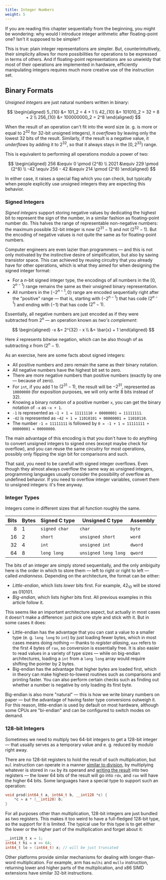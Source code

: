```yaml
---
title: Integer Numbers
weight: 5
---
```


If you are reading this chapter sequentially from the beginning, you might be wondering: why would I introduce integer arithmetic after floating-point one? Isn't it supposed to be simpler?

This is true: plain integer representations are simpler. But, counterintuitively, their simplicity allows for more possibilities for operations to be expressed in terms of others. And if floating-point representations are so unwieldy that most of their operations are implemented in hardware, efficiently manipulating integers requires much more creative use of the instruction set.

## Binary Formats

*Unsigned integers* are just natural numbers written in binary:

$$
\begin{aligned}
   5_{10}   &= 101_2 = 4 + 1
\\ 42_{10}  &= 101010_2 = 32 + 8 + 2
\\ 256_{10} &= 100000000_2 = 2^8
\end{aligned}
$$

When the result of an operation can't fit into the word size (e. g. is more or equal to $2^{32}$ for 32-bit unsigned integers), it *overflows* by leaving only the lowest 32 bits of the result. Similarly, if the result is a negative value, it *underflows* by adding it to $2^{32}$, so that it always stays in the $[0, 2^{32})$ range.

This is equivalent to performing all operations modulo a power of two:

$$
\begin{aligned}
    256                 &\equiv 0 \pmod {2^8}
\\  2021                &\equiv 229 \pmod {2^8}
\\  -42 \equiv 256 - 42 &\equiv 214 \pmod {2^8}
\end{aligned}
$$

In either case, it raises a special flag which you can check, but typically when people explicitly use unsigned integers they are expecting this behavior.

### Signed Integers

*Signed integers* support storing negative values by dedicating the highest bit to represent the sign of the number, in a similar fashion as floating-point number do. This halves the range of representable non-negative numbers: the maximum possible 32-bit integer is now $(2^{31}-1)$ and not $(2^{32}-1)$. But the encoding of negative values is not quite the same as for floating-point numbers.

Computer engineers are even lazier than programmers — and this is not only motivated by the instinctive desire of simplification, but also by saving transistor space. This can achieved by reusing circuitry that you already have for other operations, which is what they aimed for when designing the signed integer format:

- For a $n$-bit signed integer type, the encodings of all numbers in the $[0, 2^{n-1})$ range remains the same as their unsigned binary representation.
- All numbers in the $[-2^{n-1}, 0)$ range are encoded sequentially right after the "positive" range — that is, starting with $(-2^{n - 1})$ that has code $(2^{n-1})$ and ending with $(-1)$ that has code $(2^n - 1)$.

Essentially, all negative numbers are just encoded as if they were subtracted from $2^n$ — an operation known as *two's complement*:

$$
\begin{aligned}
-x &= 2^{32} - x
\\ &= \bar{x} + 1
\end{aligned}
$$

Here $\bar{x}$ represents bitwise negation, which can be also though of as subtracting $x$ from $(2^n - 1)$.

As an exercise, here are some facts about signed integers:

- All positive numbers and zero remain the same as their binary notation.
- All negative numbers have the highest bit set to zero.
- There are more negative numbers than positive numbers (exactly by one — because of zero).
- For `int`, if you add $1$ to $(2^{31}-1)$, the result will be $-2^{31}$, represented as `10000000` (for exposition purposes, we will only write 8 bits instead of 32).
- Knowing a binary notation of a positive number `x`, you can get the binary notation of `-x` as `~x + 1`.
- `-1` is represented as `~1 + 1 = 11111110 + 00000001 = 11111111`.
- `-42` is represented as `~42 + 1 = 11010101 + 00000001 = 11010110`.
- The number `-1 = 11111111` is followed by `0 = -1 + 1 = 11111111 + 00000001 = 00000000`.

The main advantage of this encoding is that you don't have to do anything to convert unsigned integers to signed ones (except maybe check for overflow), and you can reuse the same circuitry for most operations, possibly only flipping the sign bit for comparisons and such.

That said, you need to be carefull with signed integer overflows. Even though they almost always overflow the same way as unsigned integers, programming languages usually consider the possibility of overflow as undefined behavior. If you need to overflow integer variables, convert them to unsigned integers: it's free anyway.

### Integer Types

Integers come in different sizes that all function roughly the same.

| Bits | Bytes | Signed C type | Unsigned C type      | Assembly |
|-----:|-------|---------------|----------------------|----------|
|    8 | 1     | `signed char` | `char`               | `byte`   |
|   16 | 2     | `short`       | `unsigned short`     | `word`   |
|   32 | 4     | `int`         | `unsigned int`       | `dword`  |
|   64 | 8     | `long long`   | `unsigned long long` | `qword`  |

The bits of an integer are simply stored sequentially, and the only ambiguity here is the order in which to store them — left to right or right to left — called *endianness*. Depending on the architecture, the format can be either:

- *Little-endian*, which lists *lower* bits first. For example, $42_{10}$ will be stored as $010101$.
- *Big-endian*, which lists *higher* bits first. All previous examples in this article follow it.

This seems like an important architecture aspect, but actually in most cases it doesn't make a difference: just pick one style and stick with it. But in some cases it does:

- Little-endian has the advantage that you can cast a value to a smaller type (e. g. `long long` to `int`) by just loading fewer bytes, which in most cases means doing nothing — thanks to *register aliasing*, `eax` refers to the first 4 bytes of `rax`, so conversion is essentially free. It is also easier to read values in a variety of type sizes — while on big-endian architectures, loading a `int` from a `long long` array would require shifting the pointer by 2 bytes.
- Big-endian has the advantage that higher bytes are loaded first, which in theory can make highest-to-lowest routines such as comparisons and printing faster. You can also perform certain checks such as finding out whether a number is negative by only loading its first byte.

Big-endian is also more "natural" — this is how we write binary numbers on paper — but the advantage of having faster type conversions outweigh it. For this reason, little-endian is used by default on most hardware, although some CPUs are "bi-endian" and can be configured to switch modes on demand.

### 128-bit Integers

Sometimes we need to multiply two 64-bit integers to get a 128-bit integer — that usually serves as a temporary value and e. g. reduced by modulo right away.

There are no 128-bit registers to hold the result of such multiplication, but `mul` instruction can operate in a manner [similar to division](/hpc/analyzing-performance/gcd/), by multiplying whatever is stored in `rax` by its operand and [writing the result](https://gcc.godbolt.org/z/4Gfxhs84Y) into two registers — the lower 64 bits of the result will go into `rdx`, and `rax` will have the higher 64 bits. Some languages have a special type to support such an operation:

```cpp
void prod(int64_t a, int64_t b, __int128 *c) {
    *c = a * (__int128) b;
}
```

For all purposes other than multiplication, 128-bit integers are just bundled as two registers. This makes it too weird to have a full-fledged 128-bit type, so the support for it is limited. The typical use for this type is to get either the lower or the higher part of the multiplication and forget about it:

```c++
__int128_t x = 1;
int64_t hi = x >> 64;
int64_t lo = (int64_t) x; // will be just truncated
```

Other platforms provide similar mechanisms for dealing with longer-than-word multiplication. For example, arm has `mulhi` and `mullo` instruction, returning lower and higher parts of the multiplication, and x86 SIMD extensions have similar 32-bit instructions.
